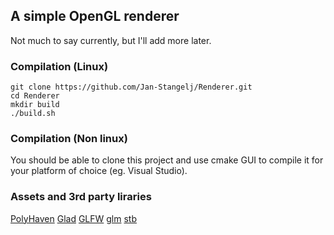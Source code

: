 ## A simple OpenGL renderer
Not much to say currently, but I'll add more later.

### Compilation (Linux)
    git clone https://github.com/Jan-Stangelj/Renderer.git
    cd Renderer
    mkdir build
    ./build.sh

### Compilation (Non linux)
You should be able to clone this project and use cmake GUI to compile it
for your platform of choice (eg. Visual Studio).

### Assets and 3rd party liraries
[PolyHaven](https://polyhaven.com/)
[Glad](https://glad.dav1d.de/)
[GLFW](https://www.glfw.org/)
[glm](https://github.com/g-truc/glm)
[stb](https://github.com/g-truc/glm)